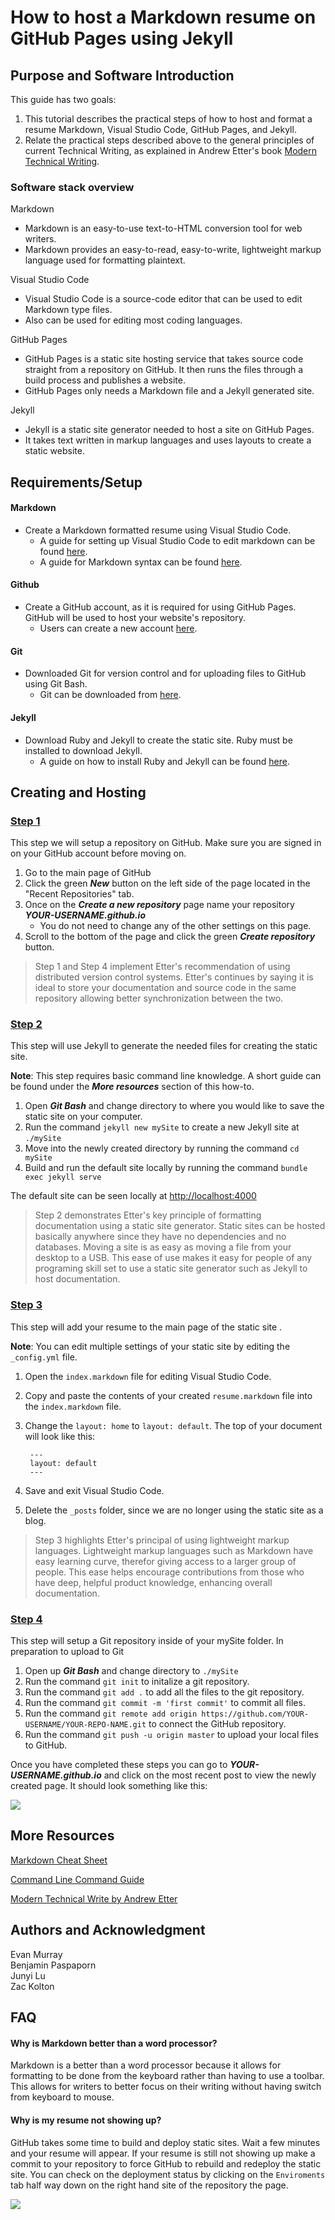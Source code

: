 # How to host a Markdown resume on GitHub Pages using Jekyll  

## Purpose and Software Introduction  

This guide has two goals:  

1. This tutorial describes the practical steps of how to host and format a resume Markdown, Visual Studio Code, GitHub Pages, and Jekyll.
2. Relate the practical steps described above to the general principles of current Technical
Writing, as explained in Andrew Etter's book [Modern Technical Writing](https://www.amazon.ca/Modern-Technical-Writing-Introduction-Documentation-ebook/dp/B01A2QL9SS).


### Software stack overview

Markdown

* Markdown is an easy-to-use text-to-HTML conversion tool for web writers.
* Markdown provides an easy-to-read, easy-to-write, lightweight markup language used for formatting plaintext.

Visual Studio Code 

* Visual Studio Code is a source-code editor that can be used to edit Markdown type files.
* Also can be used for editing most coding languages.

GitHub Pages 

* GitHub Pages is a static site hosting service that takes source code straight from a repository on GitHub. It then runs the files through a build process and publishes a website.
* GitHub Pages only needs a Markdown file and a Jekyll generated site.

Jekyll

* Jekyll is a static site generator needed to host a site on GitHub Pages.
* It takes text written in markup languages and uses layouts to create a static website.


## Requirements/Setup

#### Markdown

* Create a Markdown formatted resume using Visual Studio Code.
	* A guide for setting up Visual Studio Code to edit markdown can be found [here](https://code.visualstudio.com/docs/languages/markdown).
	* A guide for Markdown syntax can be found [here](https://www.markdownguide.org/basic-syntax/).


#### Github

* Create a GitHub account, as it is required for using GitHub Pages. GitHub will be used to host your website's repository.
	* 	Users can create a new account [here](https://github.com/signup).

#### Git

* Downloaded Git for version control and for uploading files to GitHub using Git Bash.
	* Git can be downloaded from [here](https://git-scm.com/downloads).

#### Jekyll

* Download Ruby and Jekyll to create the static site. Ruby must be installed to download Jekyll.
	* A guide on how to install Ruby and Jekyll can be found [here](https://jekyllrb.com/docs/installation/windows/).

## Creating and Hosting

### **<u>Step 1</u>** 

This step we will setup a repository on GitHub. Make sure you are signed in on your GitHub account before moving on.

1. Go to the main page of GitHub 
2. Click the green ***New*** button on the left side of the page located in the "Recent Repositories" tab.
3. Once on the ***Create a new repository*** page name your repository ***YOUR-USERNAME.github.io***
	* 	You do not need to change any of the other settings on this page.
4. Scroll to the bottom of the page and click the green ***Create repository*** button.

>Step 1 and Step 4 implement Etter's recommendation of using distributed version control systems. Etter's continues by saying it is ideal to store your documentation and source code in the same repository allowing better synchronization between the two. 

### **<u>Step 2</u>** 

This step will use Jekyll to generate the needed files for creating the static site. 

**Note**: This step requires basic command line knowledge. A short guide can be found under the ***More resources*** section of this how-to. 

1. Open ***Git Bash*** and change directory to where you would like to save the static site on your computer.
2. Run the command `jekyll new mySite` to create a new Jekyll site at `./mySite`
3. Move into the newly created directory by running the command `cd mySite`
4. Build and run the default site locally by running the command `bundle exec jekyll serve`

The default site can be seen locally at <http://localhost:4000>

> Step 2 demonstrates Etter's key principle of formatting documentation using a static site generator. Static sites can be hosted basically anywhere since they have no dependencies and no databases. Moving a site is as easy as moving a file from your desktop to a USB. This ease of use makes it easy for people of any programing skill set to use a static site generator such as Jekyll to host documentation.

### **<u>Step 3</u>** 
 
This step will add your resume to the main page of the static site .

**Note**: You can edit multiple settings of your static site by editing the `_config.yml` file.

1. Open the `index.markdown` file for editing Visual Studio Code.
2. Copy and paste the contents of your created `resume.markdown` file into the `index.markdown` file.
3. Change the `layout: home` to `layout: default`. The top of your document will look like this:
		
		---
		layout: default
		---	
4. Save and exit Visual Studio Code.
5. Delete the `_posts` folder, since we are no longer using the static site as a blog.

> Step 3 highlights Etter's principal of using lightweight markup languages. Lightweight markup languages such as Markdown have easy learning curve, therefor giving access to a larger group of people. This ease helps encourage contributions from those who have deep, helpful product knowledge, enhancing overall documentation. 

### **<u>Step 4</u>** 

This step will setup a Git repository inside of your mySite folder. In preparation to upload to Git

1. Open up ***Git Bash*** and change directory to `./mySite`
2. Run the command `git init` to initalize a git repository.
3. Run the command `git add .` to add all the files to the git repository.
4. Run the command `git commit -m 'first commit'` to commit all files.
5. Run the command `git remote add origin https://github.com/YOUR-USERNAME/YOUR-REPO-NAME.git` to connect the GitHub repository.
6. Run the command `git push -u origin master` to upload your local files to GitHub.

Once you have completed these steps you can go to ***YOUR-USERNAME.github.io*** and click on the most recent post to view the newly created page. It should look something like this:

![](resume.gif)

## More Resources

[Markdown Cheat Sheet](https://www.markdownguide.org/basic-syntax/)

[Command Line Command Guide](https://www.freecodecamp.org/news/command-line-commands-cli-tutorial/)

[Modern Technical Write by Andrew Etter](https://www.amazon.ca/Modern-Technical-Writing-Introduction-Documentation-ebook/dp/B01A2QL9SS)

## Authors and Acknowledgment

Evan Murray  
Benjamin Paspaporn  
Junyi Lu  
Zac Kolton  

## FAQ

#### Why is Markdown better than a word processor?

Markdown is a better than a word processor because it allows for formatting to be done from the keyboard rather than having to use a toolbar. This allows for writers to better focus on their writing without having switch from keyboard to mouse. 

#### Why is my resume not showing up?

GitHub takes some time to build and deploy static sites. Wait a few minutes and your resume will appear. If your resume is still not showing up make a commit to your repository to force GitHub to rebuild and redeploy the static site. You can check on the deployment status by clicking on the `Enviroments` tab half way down on the right hand site of the repository the page.

![](deploymentStatus.png)

